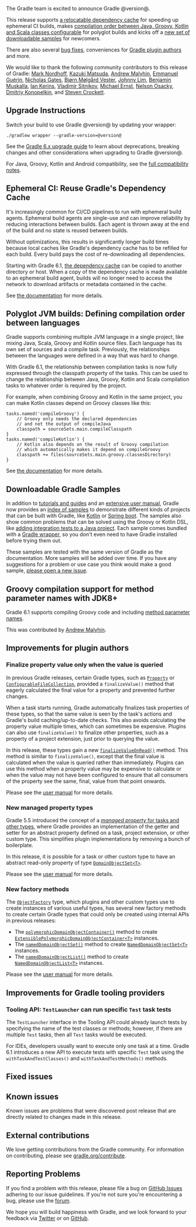 The Gradle team is excited to announce Gradle @version@.

This release supports [a relocatable dependency cache](#cache) for speeding up ephemeral CI builds, makes [compilation order between Java, Groovy, Kotlin and Scala classes configurable](#compilation-order) for polyglot builds and kicks off a [new set of downloadable samples](#samples) for newcomers.

There are also several [bug fixes](#fixed-issues), conveniences for [Gradle plugin authors](#plugin-dev) and more.

We would like to thank the following community contributors to this release of Gradle:
[Mark Nordhoff](https://github.com/MarkNordhoff),
[Kazuki Matsuda](https://github.com/kazuki-ma),
[Andrew Malyhin](https://github.com/katoquro),
[Emmanuel Guérin](https://github.com/emmanuelguerin),
[Nicholas Gates](https://github.com/gatesn),
[Bjørn Mølgård Vester](https://github.com/bjornvester),
[Johnny Lim](https://github.com/izeye),
[Benjamin Muskalla](https://github.com/bmuskalla),
[Ian Kerins](https://github.com/isker),
[Vladimir Sitnikov](https://github.com/vlsi),
[Michael Ernst](https://github.com/mernst),
[Nelson Osacky](https://github.com/runningcode),
[Dmitriy Konopelkin](https://github.com/DeKaN),
and [Steven Crockett](https://github.com/stevencrockett).

## Upgrade Instructions

Switch your build to use Gradle @version@ by updating your wrapper:

`./gradlew wrapper --gradle-version=@version@`

See the [Gradle 6.x upgrade guide](userguide/upgrading_version_6.html#changes_@baseVersion@) to learn about deprecations, breaking changes and other considerations when upgrading to Gradle @version@.

For Java, Groovy, Kotlin and Android compatibility, see the [full compatibility notes](userguide/compatibility.html).
<!-- Do not add breaking changes or deprecations here! Add them to the upgrade guide instead. -->

<a name="cache"></a>
## Ephemeral CI: Reuse Gradle's Dependency Cache 

It's increasingly common for CI/CD pipelines to run with ephemeral build agents.  Ephemeral build agents are single-use and can improve reliability by reducing interactions between builds. Each agent is thrown away at the end of the build and no state is reused between builds.

Without optimizations, this results in significantly longer build times because local caches like Gradle's dependency cache has to be refilled for each build. Every build pays the cost of re-downloading all dependencies.
 
Starting with Gradle 6.1, [the dependency cache](userguide/dependency_resolution.html#sec:dependency_cache) can be copied to another directory or host.
When a copy of the dependency cache is made available to an ephemeral build agent, builds will no longer need to access the network to download artifacts or metadata contained in the cache. 

See [the documentation](userguide/dependency_resolution.html#sub:cache_copy) for more details. 

<a name="compilation-order"></a>
## Polyglot JVM builds: Defining compilation order between languages

Gradle supports combining multiple JVM language in a single project, like mixing Java, Scala, Groovy and Kotlin source files.
Each language has its own set of sources and a compile task.
Previously, the relationships between the languages were defined in a way that was hard to change.

With Gradle 6.1, the relationship between compilation tasks is now fully expressed through the classpath property of the tasks.
This can be used to change the relationship between Java, Groovy, Kotlin and Scala compilation tasks to whatever order is required by the project.

For example, when combining Groovy and Kotlin in the same project, you can make Kotlin classes depend on Groovy classes like this:

```
tasks.named('compileGroovy') {
    // Groovy only needs the declared dependencies
    // and not the output of compileJava
    classpath = sourceSets.main.compileClasspath
}
tasks.named('compileKotlin') {
    // Kotlin also depends on the result of Groovy compilation 
    // which automatically makes it depend on compileGroovy
    classpath += files(sourceSets.main.groovy.classesDirectory)
}
```

See [the documentation](userguide/building_java_projects.html#sub:compile_deps_jvm_lang) for more details.

<a name="samples"></a>
## Downloadable Gradle Samples

In addition to [tutorials and guides](https://guides.gradle.org) and an [extensive user manual](userguide/userguide.html), Gradle now provides an [index of samples](samples/index.html) to demonstrate different kinds of projects that can be built with Gradle, like [Kotlin](samples/index.html#kotlin) or [Spring boot](samples/sample_spring_boot_web_application.html). The samples also show common problems that can be solved using the Groovy or Kotlin DSL, like [adding integration tests to a Java project](samples/sample_jvm_components_with_additional_test_types.html). Each sample comes bundled with a [Gradle wrapper](userguide/gradle_wrapper.html#header), so you don't even need to have Gradle installed before trying them out.

These samples are tested with the same version of Gradle as the documentation. More samples will be added over time. If you have any suggestions for a problem or use case you think would make a good sample, [please open a new issue](https://github.com/gradle/gradle/issues/new?labels=a%3Asample%2C+from%3Acontributor&template=contributor_sample_request.md).

## Groovy compilation support for method parameter names with JDK8+ 

Gradle 6.1 supports compiling Groovy code and including [method parameter names](https://docs.oracle.com/javase/tutorial/reflect/member/methodparameterreflection.html).

This was contributed by [Andrew Malyhin](https://github.com/katoquro).

<a name="plugin-dev"></a>
## Improvements for plugin authors

### Finalize property value only when the value is queried

In previous Gradle releases, certain Gradle types, such as [`Property`](javadoc/org/gradle/api/provider/Property.html) or [`ConfigurableFileCollection`](javadoc/org/gradle/api/file/ConfigurableFileCollection.html),
provided a `finalizeValue()` method that eagerly calculated the final value for a property and prevented further changes.

When a task starts running, Gradle automatically finalizes task properties of these types, so that the same value is seen by the task's actions and Gradle's build caching/up-to-date checks. This also avoids calculating the property value multiple times, which can sometimes be expensive. Plugins can also use `finalizeValue()` to finalize other properties, such as a property of a project extension, just prior to querying the value.

In this release, these types gain a new [`finalizeValueOnRead()`](javadoc/org/gradle/api/provider/HasConfigurableValue.html#finalizeValueOnRead--) method. This method is similar to `finalizeValue()`, except that the final value is calculated when the value is queried rather than immediately. Plugins can use this method when a property value may be expensive to calculate or when the value may not have been configured to ensure that all consumers of the property see the same, final, value from that point onwards.

Please see the [user manual](userguide/lazy_configuration.html#unmodifiable_property) for more details.

### New managed property types

Gradle 5.5 introduced the concept of a [_managed property_ for tasks and other types](userguide/custom_gradle_types.html#managed_properties), where Gradle provides an implementation of the getter 
and setter for an abstract property defined on a task, project extension, or other custom type.
This simplifies plugin implementations by removing a bunch of boilerplate.

In this release, it is possible for a task or other custom type to have an abstract read-only property of type [`DomainObjectSet<T>`](javadoc/org/gradle/api/DomainObjectSet.html).

Please see the [user manual](userguide/custom_gradle_types.html#managed_properties) for more details.

### New factory methods

The [`ObjectFactory`](javadoc/org/gradle/api/model/ObjectFactory.html) type, which plugins and other custom types use to create instances of various useful types, has several new factory methods to create certain Gradle types that could only be created using internal APIs in previous releases: 

- The [`polymorphicDomainObjectContainer()`](javadoc/org/gradle/api/model/ObjectFactory.html#polymorphicDomainObjectContainer-java.lang.Class-) method to create [`ExtensiblePolymorphicDomainObjectContainer<T>`](javadoc/org/gradle/api/ExtensiblePolymorphicDomainObjectContainer.html) instances.
- The [`namedDomainObjectSet()`](javadoc/org/gradle/api/model/ObjectFactory.html#namedDomainObjectSet-java.lang.Class-) method to create [`NamedDomainObjectSet<T>`](javadoc/org/gradle/api/NamedDomainObjectSet.html) instances.
- The [`namedDomainObjectList()`](javadoc/org/gradle/api/model/ObjectFactory.html#namedDomainObjectList-java.lang.Class-) method to create [`NamedDomainObjectList<T>`](javadoc/org/gradle/api/NamedDomainObjectList.html) instances.

Please see the [user manual](userguide/custom_gradle_types.html#collection_types) for more details.

## Improvements for Gradle tooling providers

### Tooling API: `TestLauncher` can run specific `Test` task tests

The `TestLauncher` interface in the Tooling API could already launch tests by specifying the name of the test classes or methods; however, if there are multiple `Test` tasks, then all `Test` tasks would be executed. 

For IDEs, developers usually want to execute only one task at a time. Gradle 6.1 introduces a new API to execute tests with specific `Test` task using the `withTaskAndTestClasses()` and `withTaskAndTestMethods()` methods.

## Fixed issues

## Known issues

Known issues are problems that were discovered post release that are directly related to changes made in this release.

## External contributions

We love getting contributions from the Gradle community. For information on contributing, please see [gradle.org/contribute](https://gradle.org/contribute).

## Reporting Problems

If you find a problem with this release, please file a bug on [GitHub Issues](https://github.com/gradle/gradle/issues) adhering to our issue guidelines.
If you're not sure you're encountering a bug, please use the [forum](https://discuss.gradle.org/c/help-discuss).

We hope you will build happiness with Gradle, and we look forward to your feedback via [Twitter](https://twitter.com/gradle) or on [GitHub](https://github.com/gradle).
